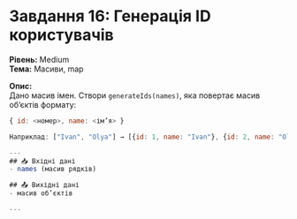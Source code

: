 # Завдання 16: Генерація ID користувачів  
**Рівень:** Medium  
**Тема:** Масиви, map  

**Опис:**  
Дано масив імен. Створи `generateIds(names)`, яка повертає масив об’єктів формату:  
```js
{ id: <номер>, name: <ім’я> }

Наприклад: ["Ivan", "Olya"] → [{id: 1, name: "Ivan"}, {id: 2, name: "Olya"}].

---
## 📥 Вхідні дані
- names (масив рядків)

## 📤 Вихідні дані
- масив об’єктів

---